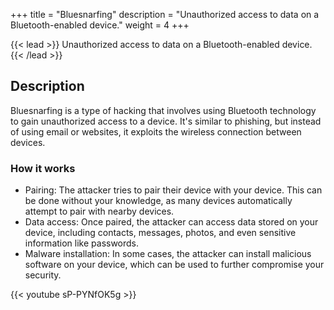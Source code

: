 +++
title = "Bluesnarfing"
description = "Unauthorized access to data on a Bluetooth-enabled device."
weight = 4
+++

{{< lead >}}
Unauthorized access to data on a Bluetooth-enabled device.
{{< /lead >}}

## Description

Bluesnarfing is a type of hacking that involves using Bluetooth technology to gain unauthorized access to a device. It's similar to phishing, but instead of using email or websites, it exploits the wireless connection between devices.

### How it works

- Pairing: The attacker tries to pair their device with your device. This can be done without your knowledge, as many devices automatically attempt to pair with nearby devices.
- Data access: Once paired, the attacker can access data stored on your device, including contacts, messages, photos, and even sensitive information like passwords.
- Malware installation: In some cases, the attacker can install malicious software on your device, which can be used to further compromise your security.


{{< youtube sP-PYNfOK5g >}}

